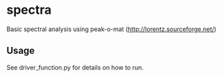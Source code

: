 spectra
=======

Basic spectral analysis using peak-o-mat (http://lorentz.sourceforge.net/)

Usage
-----

See driver_function.py for details on how to run.
